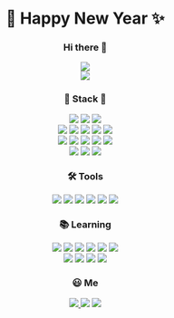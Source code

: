 <h1 align='center'>🎊 Happy New Year ✨</h1>
<h3 align='center'>Hi there 👋</h3>
<p align='center'>
  <a href="https://github.com/anuraghazra/github-readme-stats">
    <img src="https://github-readme-stats.vercel.app/api?username=leeseojune53&bg_color=30,e96443,904e95&title_color=fff&text_color=fff"/>
  </a>
  <br>
  <img src="http://mazassumnida.wtf/api/v2/generate_badge?boj=wasabi53"/>
</p>

<h3 align='center'>🔨 Stack 🔧</h3>

<p align='center'>
  <img src="https://img.shields.io/badge/C-A8B9CC?style=flat-square&logo=C&logoColor=white"/>
  <img src="https://img.shields.io/badge/C++-00599C?style=flat-square&logo=C++&logoColor=white"/>
  <img src="https://img.shields.io/badge/Java-007396?style=flat-square&logo=Java&logoColor=white"/>
  <br>
  <img src="https://img.shields.io/badge/Spring Boot-6DB33F?style=flat-square&logo=Spring&logoColor=white"/>
  <img src="https://img.shields.io/badge/NestJS-E0234E?style=flat-square&logo=NestJS&logoColor=white"/>
  <img src="https://img.shields.io/badge/MySQL-4479A1?style=flat-square&logo=MySQL&logoColor=white"/>
  <img src="https://img.shields.io/badge/Oracle-F80000?style=flat-square&logo=Oracle&logoColor=white"/>
  <img src="https://img.shields.io/badge/Redis-DC382D?style=flat-square&logo=Redis&logoColor=white"/>
  <br>
  <img src="https://img.shields.io/badge/GitHub Actions-2088FF?style=flat-square&logo=GitHub-Actions&logoColor=white"/>
  <img src="https://img.shields.io/badge/Ubuntu-E95420?style=flat-square&logo=Ubuntu&logoColor=white"/>
  <img src="https://img.shields.io/badge/Amazon AWS-232F3E?style=flat-square&logo=Amazon-AWS&logoColor=white"/>
  <img src="https://img.shields.io/badge/Microsoft Azure-0089D6?style=flat-square&logo=Microsoft-Azure&logoColor=white"/>
  <img src="https://img.shields.io/badge/FCM-FFCA28?style=flat-square&logo=Firebase&logoColor=white"/>
  <br>
  <img src="https://img.shields.io/badge/Docker-2496ED?style=flat-square&logo=Docker&logoColor=white"/>
  <img src="https://img.shields.io/badge/Swagger-85EA2D?style=flat-square&logo=Swagger&logoColor=white"/>
  <img src="https://img.shields.io/badge/Codecov-F01F7A?style=flat-square&logo=Codecov&logoColor=white"/>
</p>

<h3 align='center'>🛠️ Tools</h3>

<p align='center'>
  <img src="https://img.shields.io/badge/IntelliJ IDEA-000000?style=flat-square&logo=IntelliJ-IDEA&logoColor=white"/>
  <img src="https://img.shields.io/badge/PyCharm-000000?style=flat-square&logo=PyCharm&logoColor=white"/>
  <img src="https://img.shields.io/badge/Visual Studio Code-007ACC?style=flat-square&logo=Visual-Studio-Code&logoColor=white"/>
  <img src="https://img.shields.io/badge/Notion-000000?style=flat-square&logo=Notion&logoColor=white"/>
  <img src="https://img.shields.io/badge/Postman-FF6C37?style=flat-square&logo=Postman&logoColor=white"/>
  <img src="https://img.shields.io/badge/GitKraken-179287?style=flat-square&logo=GitKraken&logoColor=white"/>
  
</p>

<h3 align='center'>📚 Learning</h3>

<p align='center'>
  <img src="https://img.shields.io/badge/Kotlin-0095D5?style=flat-square&logo=Kotlin&logoColor=white"/>
  <img src="https://img.shields.io/badge/Go-00ADD8?style=flat-square&logo=Go&logoColor=white"/>
  <img src="https://img.shields.io/badge/Python-3776AB?style=flat-square&logo=Python&logoColor=white"/>
  <img src="https://img.shields.io/badge/TypeScript-3178C6?style=flat-square&logo=TypeScript&logoColor=white"/>
  <img src="https://img.shields.io/badge/Amazon DynamoDB-4053D6?style=flat-square&logo=Amazon-DynamoDB&logoColor=white"/>
  <img src="https://img.shields.io/badge/PostgreSQL-4169E1?style=flat-square&logo=PostgreSQL&logoColor=white"/>
  <br>
  <img src="https://img.shields.io/badge/GraphQL-E434AA?style=flat-square&logo=GraphQL&logoColor=white"/>
  <img src="https://img.shields.io/badge/Kubernetes-326CE5?style=flat-square&logo=Kubernetes&logoColor=white"/>
  <img src="https://img.shields.io/badge/Elastic Stack-005571?style=flat-square&logo=Elastic&logoColor=white"/>
  <img src="https://img.shields.io/badge/Jira-0052CC?style=flat-square&logo=Jira&logoColor=white"/>
</p>

<h3 align='center'>😃 Me</h3>

<p align='center'>
  <a href="mailto:sung07288346@gmail.com" target="_blank">
    <img src="https://img.shields.io/badge/Gmail-EA4335?style=flat-square&logo=Gmail&logoColor=white"/>
  </a>
  <a href="https://velog.io/@leeseojune53" target="_blank"><img src="https://img.shields.io/badge/Velog-20c997?style=flat-square&logo=Vimeo&logoColor=white"/></a>
  <a href="https://leeseojune.notion.site/2beaf009da26448e8e2d4c448815fc65" target="_blank">
    <img src="https://img.shields.io/badge/Notion-000000?style=flat-square&logo=Notion&logoColor=white"/>
  </a>
</p>
